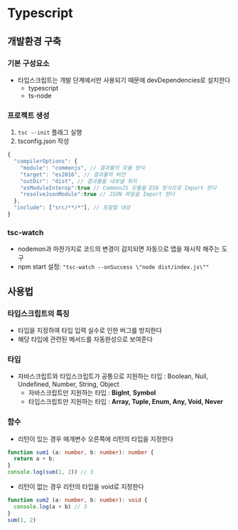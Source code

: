 # Typescript
## 개발환경 구축
### 기본 구성요소
- 타입스크립트는 개발 단계에서만 사용되기 때문에 devDependencies로 설치한다
  - typescript
  - ts-node

### 프로젝트 생성
1. `tsc --init` 플래그 실행
2. tsconfig.json 작성
```javascript 
{
  "compilerOptions": {
    "module": "commonjs", // 결과물의 모듈 방식
    "target": "es2016", // 결과물의 버전
    "outDir": "dist", // 결과물을 내보낼 위치
    "esModuleInterop":true // CommonJS 모듈을 ES6 방식으로 Import 한다
    "resolveJsonModule":true // JSON 파일을 Import 한다
  },
  "include": ["src/**/*"], // 포함할 대상
}
```

### tsc-watch
- nodemon과 마찬가지로 코드의 변경이 감지되면 자동으로 앱을 재시작 해주는 도구
- npm start 설정: `"tsc-watch --onSuccess \"node dist/index.js\""`

## 사용법
### 타입스크립트의 특징

* 타입을 지정하여 타입 입력 실수로 인한 버그를 방지한다
* 해당 타입에 관련된 메서드를 자동완성으로 보여준다

### 타입

- 자바스크립트와 타입스크립트가 공통으로 지원하는 타입 : Boolean, Null, Undefined, Number, String, Object
  - 자바스크립트만 지원하는 타입 : **BigInt**, **Symbol**
  - 타입스크립트만 지원하는 타입 : **Array, Tuple, Enum, Any, Void, Never**

### 함수
- 리턴이 있는 경우 매개변수 오른쪽에 리턴의 타입을 지정한다
```typescript
function sum1 (a: number, b: number): number {
  return a + b;
}
console.log(sum(1, 2)) // 3
```

- 리턴이 없는 경우 리턴의 타입을 void로 지정한다
```typescript
function sum2 (a: number, b: number): void {
  console.log(a + b) // 3
}
sum(1, 2)
```
